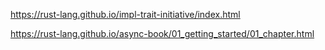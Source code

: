 https://rust-lang.github.io/impl-trait-initiative/index.html

https://rust-lang.github.io/async-book/01_getting_started/01_chapter.html
